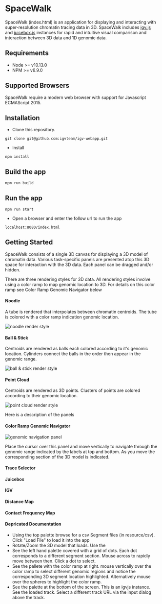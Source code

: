 # SpaceWalk

SpaceWalk (index.html) is an application for displaying and interacting with super-resolution chromatin tracing data in 3D. 
SpaceWalk includes [igv.js](https://github.com/igvteam/igv.js) and [juicebox.js](https://github.com/igvteam/juicebox.js) instances for rapid and intuitive visual comparison and interaction between 3D data 
and 1D genomic data.


## Requirements
- Node >= v10.13.0
- NPM >= v6.9.0

## Supported Browsers

SpaceWalk require a modern web browser with support for Javascript ECMAScript 2015.

## Installation
* Clone this repository.
````
git clone git@github.com:igvteam/igv-webapp.git
````
* Install
````
npm install
````
## Build the app
````
npm run build
````
## Run the app
````
npm run start
````
* Open a browser and enter the follow url to run the app
````
localhost:8080/index.html
````

## Getting Started
SpaceWalk consists of a single 3D canvas for displaying a 3D model of chromatin data. Various task-specific panels are presented atop this 3D space
for interaction with the 3D data. Each panel can be dragged and/or hidden.

There are three rendering styles for 3D data. All rendering styles involve using a color ramp to map genomic location to 3D. For details on this color ramp see Color Ramp Genomic Navigator below

#### Noodle

A tube is rendered that interpolates between chromatin centroids. The tube is colored with a color ramp indication genomic location.

![noodle render style ](readme_img/render-style-noodle.png)

#### Ball & Stick

Centroids are rendered as balls each colored according to it's genomic location. Cylinders connect the balls in the order then appear in the genomic range.

![ball & stick render style ](readme_img/render-style-ball-stick.png)

#### Point Cloud
Centroids are rendered as 3D points. Clusters of points are colored according to their genomic location.

![point cloud render style ](readme_img/render-style-point-cloud.png)


Here is a description of the panels
#### Color Ramp Genomic Navigator

![genomic navigation panel ](readme_img/panel-genomic-navigator.png)

Place the cursor over this panel and move vertically to navigate through the genomic range indicated by the labels at top and bottom.
As you move the corresponding section of the 3D model is indicated. 
#### Trace Selector
#### Juicebox
#### IGV
#### Distance Map
#### Contact Frequency Map



#### Depricated Documentation
- Using the top palette browse for a csv Segment files (in resource/csv). Click "Load File" to load it into the app
- Rotate/Zoom the 3D model that loads. Use the
- See the left hand palette covered with a grid of dots. Each dot corresponds to a different segment section. Mouse across to rapidly move between then. Click a dot to select.
- See the pallete with the color ramp at right. mouse vertically over the color ramp to select different genomic regions and notice the corresponding 3D segment location highlighted. Alternatively 
mouse over the spheres to highlight the color ramp. 
- See the palette at the bottom of the screen. This is an igvjs instance. See the loaded track. Select a different track URL via the input dialog above the track.
